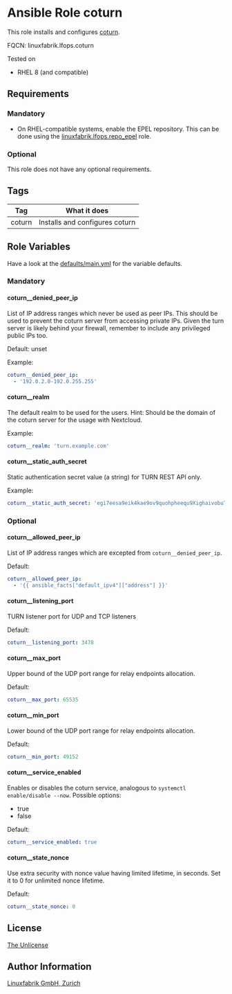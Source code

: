 # Ansible Role coturn

This role installs and configures [coturn](https://github.com/coturn/coturn).

FQCN: linuxfabrik.lfops.coturn

Tested on

* RHEL 8 (and compatible)


## Requirements

### Mandatory

* On RHEL-compatible systems, enable the EPEL repository. This can be done using the [linuxfabrik.lfops.repo_epel](https://github.com/Linuxfabrik/lfops/tree/main/roles/repo_epel) role.


### Optional

This role does not have any optional requirements.


## Tags

| Tag    | What it does                   |
| ---    | ------------                   |
| coturn | Installs and configures coturn |


## Role Variables

Have a look at the [defaults/main.yml](https://github.com/Linuxfabrik/lfops/blob/main/roles/coturn/defaults/main.yml) for the variable defaults.


### Mandatory

#### coturn__denied_peer_ip

List of IP address ranges which never be used as peer IPs. This should be used to prevent the coturn server from accessing private IPs. Given the turn server is likely behind your firewall, remember to include any privileged public IPs too.

Default: unset

Example:
```yaml
coturn__denied_peer_ip:
  - '192.0.2.0-192.0.255.255'
```


#### coturn__realm

The default realm to be used for the users.
Hint: Should be the domain of the coturn server for the usage with Nextcloud.

Example:
```yaml
coturn__realm: 'turn.example.com'
```



#### coturn__static_auth_secret

Static authentication secret value (a string) for TURN REST API only.

Example:
```yaml
coturn__static_auth_secret: 'egi7eesa9eik4kae9ov9quohpheequ9XighaivobuThoo7ooKuo3aikooNuy9edei4fu3jaikeepai4j'
```


### Optional

#### coturn__allowed_peer_ip

List of IP address ranges which are excepted from `coturn__denied_peer_ip`.

Default:
```yaml
coturn__allowed_peer_ip:
  - '{{ ansible_facts["default_ipv4"]["address"] }}'
```


#### coturn__listening_port

TURN listener port for UDP and TCP listeners

Default:
```yaml
coturn__listening_port: 3478
```


#### coturn__max_port

Upper bound of the UDP port range for relay endpoints allocation.

Default:
```yaml
coturn__max_port: 65535
```


#### coturn__min_port

Lower bound of the UDP port range for relay endpoints allocation.

Default:
```yaml
coturn__min_port: 49152
```


#### coturn__service_enabled

Enables or disables the coturn service, analogous to `systemctl enable/disable --now`. Possible options:

* true
* false

Default:
```yaml
coturn__service_enabled: true
```


#### coturn__state_nonce

Use extra security with nonce value having limited lifetime, in seconds. Set it to 0 for unlimited nonce lifetime.

Default:
```yaml
coturn__state_nonce: 0
```


## License

[The Unlicense](https://unlicense.org/)


## Author Information

[Linuxfabrik GmbH, Zurich](https://www.linuxfabrik.ch)
